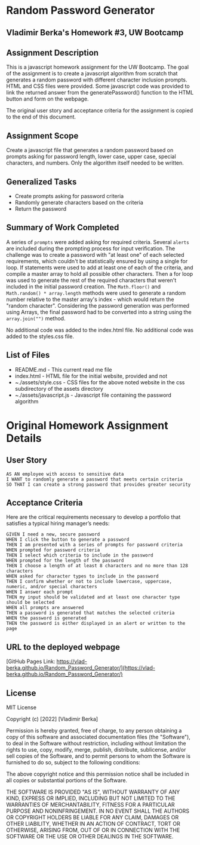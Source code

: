 # Random Password Generator
## Vladimir Berka's Homework #3, UW Bootcamp

## Assignment Description
This is a javascript homework assignment for the UW Bootcamp. The goal of the assignment is to create a javascript algorithm from scratch that generates a random password with different character inclusion prompts. HTML and CSS files were provided. Some javascript code was provided to link the returned answer from the generatePassword() function to the HTML button and form on the webpage.

The original user story and acceptance criteria for the assignment is copied to the end of this document.

## Assignment Scope
Create a javascript file that generates a random password based on prompts asking for password length, lower case, upper case, special characters, and numbers. Only the algorithm itself needed to be written.

## Generalized Tasks
- Create prompts asking for password criteria
- Randomly generate characters based on the criteria
- Return the password 

## Summary of Work Completed
A series of `prompts` were added asking for required criteria. Several `alerts` are included during the prompting process for input verification. The challenge was to create a password with "at least one" of each selected requirements, which couldn't be statistically ensured by using a single for loop. If statements were used to add at least one of each of the criteria, and compile a master array to hold all possible other characters. Then a for loop was used to generate the rest of the required characters that weren't included in the initial password creation. The `Math.floor()` and `Math.random() * array.length` methods were used to generate a random number relative to the master array's index - which would return the "random character". Considering the password generation was performed using Arrays, the final password had to be converted into a string using the `array.join("")` method. 

No additional code was added to the index.html file. 
No additional code was added to the styles.css file.

## List of Files
* README.md - This current read me file
* index.html - HTML file for the initial website, provided and not 
* ~./assets/style.css - CSS files for the above noted website in the css subdirectory of the assets directory
* ~./assets/javascript.js - Javascript file containing the password algorithm

# Original Homework Assignment Details

## User Story

```
AS AN employee with access to sensitive data
I WANT to randomly generate a password that meets certain criteria
SO THAT I can create a strong password that provides greater security
```

## Acceptance Criteria

Here are the critical requirements necessary to develop a portfolio that satisfies a typical hiring manager’s needs:

```
GIVEN I need a new, secure password
WHEN I click the button to generate a password
THEN I am presented with a series of prompts for password criteria
WHEN prompted for password criteria
THEN I select which criteria to include in the password
WHEN prompted for the length of the password
THEN I choose a length of at least 8 characters and no more than 128 characters
WHEN asked for character types to include in the password
THEN I confirm whether or not to include lowercase, uppercase, numeric, and/or special characters
WHEN I answer each prompt
THEN my input should be validated and at least one character type should be selected
WHEN all prompts are answered
THEN a password is generated that matches the selected criteria
WHEN the password is generated
THEN the password is either displayed in an alert or written to the page
```

## URL to the deployed webpage

[GitHub Pages Link: https://vlad-berka.github.io/Random_Password_Generator/](https://vlad-berka.github.io/Random_Password_Generator/)

## License
MIT License

Copyright (c) [2022] [Vladimir Berka]

Permission is hereby granted, free of charge, to any person obtaining a copy
of this software and associated documentation files (the "Software"), to deal
in the Software without restriction, including without limitation the rights
to use, copy, modify, merge, publish, distribute, sublicense, and/or sell
copies of the Software, and to permit persons to whom the Software is
furnished to do so, subject to the following conditions:

The above copyright notice and this permission notice shall be included in all
copies or substantial portions of the Software.

THE SOFTWARE IS PROVIDED "AS IS", WITHOUT WARRANTY OF ANY KIND, EXPRESS OR
IMPLIED, INCLUDING BUT NOT LIMITED TO THE WARRANTIES OF MERCHANTABILITY,
FITNESS FOR A PARTICULAR PURPOSE AND NONINFRINGEMENT. IN NO EVENT SHALL THE
AUTHORS OR COPYRIGHT HOLDERS BE LIABLE FOR ANY CLAIM, DAMAGES OR OTHER
LIABILITY, WHETHER IN AN ACTION OF CONTRACT, TORT OR OTHERWISE, ARISING FROM,
OUT OF OR IN CONNECTION WITH THE SOFTWARE OR THE USE OR OTHER DEALINGS IN THE
SOFTWARE.